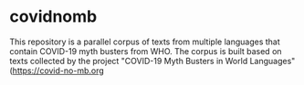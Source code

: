 # covidnomb
This repository is a parallel corpus of texts from multiple languages that contain COVID-19 myth busters from WHO. The corpus is built based on texts collected by the project "COVID-19 Myth Busters in World Languages" (https://covid-no-mb.org
